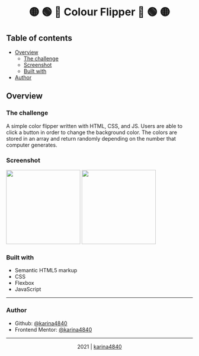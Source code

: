 # <div align="center">🟡 🟢 🔵 Colour Flipper 🔵 🟢 🟡</div>

## Table of contents

- [Overview](#overview)
  - [The challenge](#the-challenge)
  - [Screenshot](#screenshot)
  - [Built with](#built-with)
- [Author](#author)

## Overview
### The challenge

A simple color flipper written with HTML, CSS, and JS. Users are able to click a button in order to change the background color. The colors are stored in an array and return randomly depending on the number that computer generates. 
                                                          
### Screenshot

<img src="https://github.com/karina4840/colour-flipper/blob/main/screen1.png?raw=true" height=200> <img src="https://github.com/karina4840/colour-flipper/blob/main/screen.png?raw=true" height=200>

### Built with
- Semantic HTML5 markup																																																			
- CSS
- Flexbox
- JavaScript

***

###  Author
- Github: [@karina4840](https://github.com/karina4840)
- Frontend Mentor: [@karina4840](https://www.frontendmentor.io/profile/karina4840)

---

<div align="center">
    2021 | <a href="https://github.com/karina4840"> karina4840 </a>
</div>
